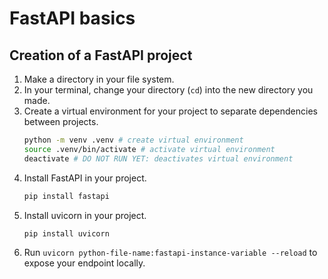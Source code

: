 # FastAPI basics
## Creation of a FastAPI project
1. Make a directory in your file system.
2. In your terminal, change your directory (`cd`) into the new directory you made.
3. Create a virtual environment for your project to separate dependencies between projects.
    ```bash
    python -m venv .venv # create virtual environment
    source .venv/bin/activate # activate virtual environment
    deactivate # DO NOT RUN YET: deactivates virtual environment
    ```
4. Install FastAPI in your project.
    ```bash
    pip install fastapi
    ```
5. Install uvicorn in your project.
    ```bash
    pip install uvicorn
    ```
6. Run `uvicorn python-file-name:fastapi-instance-variable --reload` to expose your endpoint locally.